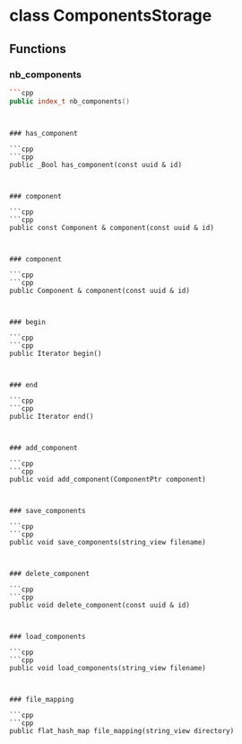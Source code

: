 # class ComponentsStorage


## Functions

### nb_components

```cpp
```cpp
public index_t nb_components()
```
```


### has_component

```cpp
```cpp
public _Bool has_component(const uuid & id)
```
```


### component

```cpp
```cpp
public const Component & component(const uuid & id)
```
```


### component

```cpp
```cpp
public Component & component(const uuid & id)
```
```


### begin

```cpp
```cpp
public Iterator begin()
```
```


### end

```cpp
```cpp
public Iterator end()
```
```


### add_component

```cpp
```cpp
public void add_component(ComponentPtr component)
```
```


### save_components

```cpp
```cpp
public void save_components(string_view filename)
```
```


### delete_component

```cpp
```cpp
public void delete_component(const uuid & id)
```
```


### load_components

```cpp
```cpp
public void load_components(string_view filename)
```
```


### file_mapping

```cpp
```cpp
public flat_hash_map file_mapping(string_view directory)
```
```




